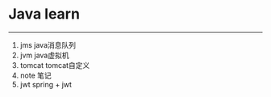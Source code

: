 # Java learn

-----------------
1. jms java消息队列
2. jvm java虚拟机
3. tomcat tomcat自定义
4. note 笔记
5. jwt spring + jwt